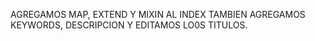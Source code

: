 AGREGAMOS MAP, EXTEND Y MIXIN AL INDEX
TAMBIEN AGREGAMOS KEYWORDS, DESCRIPCION Y EDITAMOS LO0S TITULOS.

